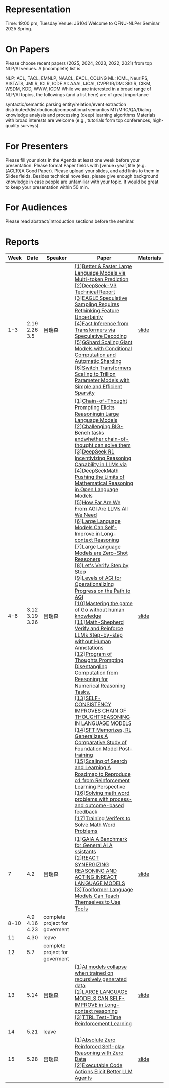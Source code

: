 # Representation
Time: 19:00 pm, Tuesday
Venue: JS104
Welcome to QFNU-NLPer Seminar 2025 Spring.

# On Papers
Please choose recent papers (2025, 2024, 2023, 2022, 2021) from top NLP/AI venues. A (incomplete) list is

NLP: ACL, TACL, EMNLP, NAACL, EACL, COLING
ML: ICML, NeurIPS, AISTATS, JMLR, ICLR, ICDE
AI: AAAI, IJCAI, CVPR
IR/DM: SIGIR, CIKM, WSDM, KDD, WWW, ICDM
While we are interested in a broad range of NLP/AI topics, the followings (and a list here) are of great importance

syntactic/semantic parsing
entity/relation/event extraction
distributed/distributional/compositional semantics
MT/MRC/QA/Dialog
knowledge analysis and processing
(deep) learning algorithms
Materials with broad interests are welcome (e.g., tutorials form top conferences, high-quality surveys).

# For Presenters
Please fill your slots in the Agenda at least one week before your presentation.
Please format Paper fields with [venue+year]title (e.g. [ACL19]A Good Paper).
Please upload your slides, and add links to them in Slides fields.
Besides technical novelties, please give enough background knowledge in case people are unfamiliar with your topic.
It would be great to keep your presentation within 50 min.
# For Audiences
Please read abstract/introduction sections before the seminar.




# Reports

| Week | Date | Speaker | Paper | Materials |
| ---- | ---- | ------- | ----- | --------- |
| 1-3 | 2.19 2.26 3.5 | 吕瑞森 | [\[1\]Better & Faster Large Language Models via Multi-token Prediction](https://github.com/NLPcourse/report/blob/main/Week1-3/Better%20%26%20Faster%20Large%20Language%20Models%20via%20Multi-token%20Prediction.pdf) <br> [\[2\]DeepSeek-V3 Technical Report](https://github.com/NLPcourse/report/blob/main/Week1-3/DeepSeek-V3%20Technical%20Report.pdf) <br> [\[3\]EAGLE Speculative Sampling Requires Rethinking Feature Uncertainty](https://github.com/NLPcourse/report/blob/main/Week1-3/EAGLE%20Speculative%20Sampling%20Requires%20Rethinking%20Feature%20Uncertainty.pdf) <br> [\[4\]Fast Inference from Transformers via Speculative Decoding](https://github.com/NLPcourse/report/blob/main/Week1-3/Fast%20Inference%20from%20Transformers%20via%20Speculative%20Decoding.pdf) <br> [\[5\]GShard Scaling Giant Models with Conditional Computation and Automatic Sharding](https://github.com/NLPcourse/report/blob/main/Week1-3/GShard%20Scaling%20Giant%20Models%20with%20Conditional%20Computation%20and%20Automatic%20Sharding.pdf) <br> [\[6\]Switch Transformers Scaling to Trillion Parameter Models with Simple and Efficient Sparsity](https://github.com/NLPcourse/report/blob/main/Week1-3/Switch%20Transformers%20Scaling%20to%20Trillion%20Parameter%20Models%20with%20Simple%20and%20Efficient%20Sparsity.pdf)| [slide](https://github.com/NLPcourse/report/blob/main/Week1-3/DeepSeek-v3.pptx) |
| 4-6 | 3.12 3.19 3.26 | 吕瑞森 | [\[1\]Chain-of-Thought Prompting Elicits Reasoningin Large Language Models](https://github.com/NLPcourse/report/blob/main/Week4-6/Chain-of-Thought%20Prompting%20Elicits%20Reasoningin%20Large%20Language%20Models.pdf) <br> [\[2\]Challenging BIG-Bench tasks andwhether chain-of-thought can solve them](https://github.com/NLPcourse/report/blob/main/Week4-6/Challenging%20BIG-Bench%20tasks%20andwhether%20chain-of-thought%20can%20solve%20them.pdf) <br> [\[3\]DeepSeek R1 Incentivizing Reasoning Capability in LLMs via](https://github.com/NLPcourse/report/blob/main/Week4-6/DeepSeek%20R1%20Incentivizing%20Reasoning%20Capability%20in%20LLMs%20via.pdf) <br> [\[4\]DeepSeekMath Pushing the Limits of Mathematical Reasoning in Open Language Models](https://github.com/NLPcourse/report/blob/main/Week4-6/DeepSeekMath%20Pushing%20the%20Limits%20of%20Mathematical%20Reasoning%20in%20Open%20Language%20Models.pdf) <br> [\[5\]How Far Are We From AGl Are LLMs All We Need](https://github.com/NLPcourse/report/blob/main/Week4-6/How%20Far%20Are%20We%20From%20AGl%20Are%20LLMs%20All%20We%20Need.pdf) <br> [\[6\]Large Language Models Can Self-Improve in Long-context Reasoning](https://github.com/NLPcourse/report/blob/main/Week4-6/Large%20Language%20Models%20Can%20Self-Improve%20in%20Long-context%20Reasoning.pdf) <br> [\[7\]Large Language Models are Zero-Shot Reasoners](https://github.com/NLPcourse/report/blob/main/Week4-6/Large%20Language%20Models%20are%20Zero-Shot%20Reasoners.pdf) <br> [\[8\]Let's Verify Step by Step](https://github.com/NLPcourse/report/blob/main/Week4-6/Let's%20Verify%20Step%20by%20Step.pdf) <br> [\[9\]Levels of AGI for Operationalizing Progress on the Path to AGI](https://github.com/NLPcourse/report/blob/main/Week4-6/Levels%20of%20AGI%20for%20Operationalizing%20Progress%20on%20the%20Path%20to%20AGI.pdf) <br> [\[10\]Mastering the game of Go without human knowledge](https://github.com/NLPcourse/report/blob/main/Week4-6/Mastering%20the%20game%20of%20Go%20without%20human%20knowledge.pdf) <br> [\[11\]Math-Shepherd Verify and Reinforce LLMs Step-by-step without Human Annotations](https://github.com/NLPcourse/report/blob/main/Week4-6/Math-Shepherd%20Verify%20and%20Reinforce%20LLMs%20Step-by-step%20without%20Human%20Annotations.pdf) <br> [\[12\]Program of Thoughts Prompting Disentangling Computation from Reasoning for Numerical Reasoning Tasks.](https://github.com/NLPcourse/report/blob/main/Week4-6/Program%20of%20Thoughts%20Prompting%20Disentangling%20Computation%20from%20Reasoning%20for%20Numerical%20Reasoning%20Tasks.pdf) <br> [\[13\]SELF-CONSISTENCY IMPROVES CHAIN OF THOUGHTREASONING IN LANGUAGE MODELS](https://github.com/NLPcourse/report/blob/main/Week4-6/SELF-CONSISTENCY%20IMPROVES%20CHAIN%20OF%20THOUGHTREASONING%20IN%20LANGUAGE%20MODELS.pdf) <br> [\[14\]SFT Memorizes, RL Generalizes A Comparative Study of Foundation Model Post-training](https://github.com/NLPcourse/report/blob/main/Week4-6/SFT%20Memorizes%2C%20RL%20Generalizes%20A%20Comparative%20Study%20of%20Foundation%20Model%20Post-training.pdf) <br> [\[15\]Scaling of Search and Learning A Roadmap to Reproduce o1 from Reinforcement Learning Perspective](https://github.com/NLPcourse/report/blob/main/Week4-6/Scaling%20of%20Search%20and%20Learning%20A%20Roadmap%20to%20Reproduce%20o1%20from%20Reinforcement%20Learning%20Perspective.pdf) <br> [\[16\]Solving math word problems with process- and outcome-based feedback](https://github.com/NLPcourse/report/blob/main/Week4-6/Solving%20math%20word%20problems%20with%20process-%20and%20outcome-based%20feedback.pdf) <br> [\[17\]Training Verifers to Solve Math Word Problems](https://github.com/NLPcourse/report/blob/main/Week4-6/Training%20Verifers%20to%20Solve%20Math%20Word%20Problems.pdf) | [slide](https://github.com/NLPcourse/report/blob/main/Week4-6/DeepSeek-R1.pptx) |
| 7 | 4.2 | 吕瑞森 | [\[1\]GAIA A Benchmark for General AI A ssistants](https://github.com/NLPcourse/report/blob/main/Week7/GAIA%20A%20Benchmark%20for%20General%20AI%20A%20ssistants.pdf) <br> [\[2\]REACT SYNERGIZING REASONING AND ACTING INREACT LANGUAGE MODELS](https://github.com/NLPcourse/report/blob/main/Week7/REACT%20SYNERGIZING%20REASONING%20AND%20ACTING%20INREACT%20LANGUAGE%20MODELS.pdf) <br> [\[3\]Toolformer Language Models Can Teach Themselves to Use Tools](https://github.com/NLPcourse/report/blob/main/Week7/Toolformer%20Language%20Models%20Can%20Teach%20Themselves%20to%20Use%20Tools.pdf) | [slide](https://github.com/NLPcourse/report/blob/main/Week7/AI%20agent.pptx)|
| 8-10 | 4.9 4.16 4.23 | complete project for goverment |  |  |
| 11 | 4.30 | leave |  |  |
| 12 | 5.7 | complete project for goverment | | |
| 13 | 5.14 | 吕瑞森 | [\[1\]AI models collapse when trained on recursively generated data](https://github.com/NLPcourse/report/blob/main/Week%2013/AI%20models%20collapse%20when%20trained%20on%20recursively%20generated%20data.pdf) <br> [\[2\]LARGE LANGUAGE MODELS CAN SELF-IMPROVE in Long-context reasoning](https://github.com/NLPcourse/report/blob/main/Week%2013/LARGE%20LANGUAGE%20MODELS%20CAN%20SELF-IMPROVE%20in%20Long-context%20reasoning.pdf) <br> [\[3\]TTRL Test-Time Reinforcement Learning](https://github.com/NLPcourse/report/blob/main/Week%2013/TTRL%20Test-Time%20Reinforcement%20Learning.pdf) <br> | [slide](https://github.com/NLPcourse/report/blob/main/Week%2013/TTRL.pptx) |
| 14 | 5.21 | leave |  |  |
| 15 | 5.28 | 吕瑞森 | [\[1\]Absolute Zero Reinforced Self-play Reasoning with Zero Data](https://github.com/NLPcourse/report/blob/main/Week15/Absolute%20Zero%20Reinforced%20Self-play%20Reasoning%20with%20Zero%20Data.pdf) <br> [\[2\]Executable Code Actions Elicit Better LLM Agents](https://github.com/NLPcourse/report/blob/main/Week15/Executable%20Code%20Actions%20Elicit%20Better%20LLM%20Agents.pdf) | [slide](https://github.com/NLPcourse/report/blob/main/Week15/Absolute%20Zero.pptx) |

